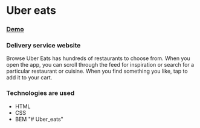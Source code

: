 # Uber eats

### [Demo](https://yevhentkachuk.github.io/Uber_eats/src/index.html)

### Delivery service website

Browse
Uber Eats has hundreds of restaurants to choose from. 
When you open the app, you can scroll through the feed for inspiration or search for a particular restaurant or cuisine. 
When you find something you like, tap to add it to your cart.

### Technologies are used

- HTML
- CSS
- BEM
"# Uber_eats" 
